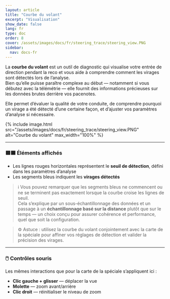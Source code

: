 ```yaml
---
layout: article
title: "Courbe du volant"
excerpt: "Visualisation"
show_date: false
lang: fr
type: doc
order: 8
cover: /assets/images/docs/fr/steering_trace/steering_view.PNG
sidebar:
  nav: docs-fr
---
```


La **courbe du volant** est un outil de diagnostic qui visualise votre entrée de direction pendant la reco et vous aide à comprendre comment les virages sont détectés lors de l’analyse.  
Bien qu’elle puisse paraître complexe au début — notamment si vous débutez avec la télémétrie — elle fournit des informations précieuses sur les données brutes derrière vos pacenotes.

Elle permet d’évaluer la qualité de votre conduite, de comprendre pourquoi un virage a été détecté d’une certaine façon, et d’ajuster vos paramètres d’analyse si nécessaire.

{% include image.html
   src="/assets/images/docs/fr/steering_trace/steering_view.PNG"
   alt="Courbe du volant"
   max_width="100%" %}

---

### 🟥🟦 Éléments affichés

- Les lignes rouges horizontales représentent le **seuil de détection**, défini dans les paramètres d’analyse  
- Les segments bleus indiquent les **virages détectés**

> ℹ️ Vous pouvez remarquer que les segments bleus ne commencent ou ne se terminent pas exactement lorsque la courbe croise les lignes de seuil.  
> Cela s’explique par un sous-échantillonnage des données et un passage à un **échantillonnage basé sur la distance** plutôt que sur le temps — un choix conçu pour assurer cohérence et performance, quel que soit la configuration.

> ⚙️ Astuce : utilisez la courbe du volant conjointement avec la carte de la spéciale pour affiner vos réglages de détection et valider la précision des virages.

---

### 🖱️ Contrôles souris

Les mêmes interactions que pour la carte de la spéciale s’appliquent ici :

- **Clic gauche + glisser** — déplacer la vue  
- **Molette** — zoom avant/arrière  
- **Clic droit** — réinitialiser le niveau de zoom

